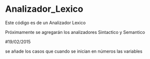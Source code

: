 # Analizador_Lexico

Este código es de un Analizador Lexico

Próximamente se agregarán los analizadores Sintactico y Semantico

#19/02/2015

se añade los casos que cuando se inician en números las variables
